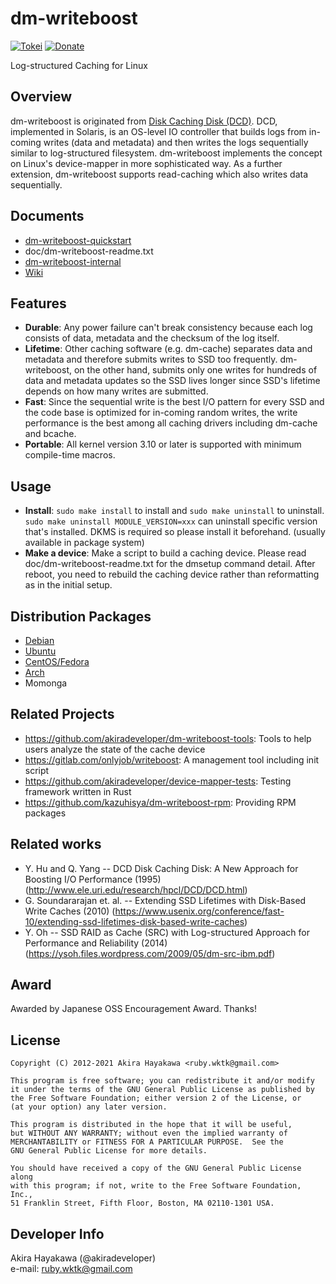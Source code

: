 # dm-writeboost 

[![Tokei](https://tokei.rs/b1/github/akiradeveloper/dm-writeboost)](https://github.com/akiradeveloper/dm-writeboost)
[![Donate](https://img.shields.io/badge/Donate-PayPal-green.svg)](https://paypal.me/akiradeveloper)

Log-structured Caching for Linux

## Overview
dm-writeboost is originated from [Disk Caching Disk (DCD)](http://www.ele.uri.edu/research/hpcl/DCD/DCD.html).
DCD, implemented in Solaris, is an OS-level IO controller that builds logs from in-coming writes
(data and metadata) and then writes the logs sequentially similar to log-structured filesystem.
dm-writeboost implements the concept on Linux's device-mapper in more sophisticated way.
As a further extension, dm-writeboost supports read-caching which also writes data sequentially.

## Documents
- [dm-writeboost-quickstart](https://docs.google.com/presentation/d/1v-L8Ma138o7jNBFqRl0epyc1Lji3XhUH1RGj8p7DVe8/edit?usp=sharing)  
- doc/dm-writeboost-readme.txt  
- [dm-writeboost-internal](https://docs.google.com/presentation/d/1mDh5ct3OR-eRxBbci3LQgaTvUFx9WTLw-kkBxNBeTD8/edit?usp=sharing)  
- [Wiki](https://github.com/akiradeveloper/dm-writeboost/wiki)

## Features
* **Durable**: Any power failure can't break consistency because each log consists of data, metadata and
  the checksum of the log itself.  
* **Lifetime**: Other caching software (e.g. dm-cache) separates data and
  metadata and therefore submits writes to SSD too frequently. dm-writeboost,
  on the other hand, submits only one  writes for hundreds of data and
  metadata updates so the SSD lives longer since SSD's lifetime depends on
  how many writes are submitted.  
* **Fast**: Since the sequential write is the best I/O pattern for every SSD and the code base is optimized for
  in-coming random writes, the write performance is the best among all caching drivers including dm-cache and
  bcache.  
* **Portable**: All kernel version 3.10 or later is supported with minimum compile-time macros.

## Usage
- **Install**: `sudo make install` to install and `sudo make uninstall` to uninstall.
  `sudo make uninstall MODULE_VERSION=xxx` can uninstall specific version that's installed.
  DKMS is required so please install it beforehand. (usually available in package system)
- **Make a device**: Make a script to build a caching device. Please read doc/dm-writeboost-readme.txt for
  the dmsetup command detail.
  After reboot, you need to rebuild the caching device rather than reformatting as in the initial setup.

## Distribution Packages
- [Debian](https://packages.debian.org/search?keywords=dm-writeboost-dkms)  
- [Ubuntu](https://packages.ubuntu.com/search?keywords=dm-writeboost-dkms)  
- [CentOS/Fedora](https://copr.fedorainfracloud.org/coprs/khara/dm-writeboost/)
- [Arch](https://aur.archlinux.org/packages/dm-writeboost/)  
- Momonga

## Related Projects
* https://github.com/akiradeveloper/dm-writeboost-tools: Tools to help users analyze the state of the cache device  
* https://gitlab.com/onlyjob/writeboost: A management tool including init script  
* https://github.com/akiradeveloper/device-mapper-tests: Testing framework written in Rust
* https://github.com/kazuhisya/dm-writeboost-rpm: Providing RPM packages

## Related works
* Y. Hu and Q. Yang -- DCD Disk Caching Disk: A New Approach for Boosting I/O Performance (1995)
  (http://www.ele.uri.edu/research/hpcl/DCD/DCD.html)  
* G. Soundararajan et. al. -- Extending SSD Lifetimes with Disk-Based Write Caches (2010)
  (https://www.usenix.org/conference/fast-10/extending-ssd-lifetimes-disk-based-write-caches)  
* Y. Oh -- SSD RAID as Cache (SRC) with Log-structured Approach for Performance and Reliability (2014)
  (https://ysoh.files.wordpress.com/2009/05/dm-src-ibm.pdf)

## Award
Awarded by Japanese OSS Encouragement Award. Thanks!

## License
```
Copyright (C) 2012-2021 Akira Hayakawa <ruby.wktk@gmail.com>

This program is free software; you can redistribute it and/or modify
it under the terms of the GNU General Public License as published by
the Free Software Foundation; either version 2 of the License, or
(at your option) any later version.

This program is distributed in the hope that it will be useful,
but WITHOUT ANY WARRANTY; without even the implied warranty of
MERCHANTABILITY or FITNESS FOR A PARTICULAR PURPOSE.  See the
GNU General Public License for more details.

You should have received a copy of the GNU General Public License along
with this program; if not, write to the Free Software Foundation, Inc.,
51 Franklin Street, Fifth Floor, Boston, MA 02110-1301 USA.
```

## Developer Info
Akira Hayakawa (@akiradeveloper)  
e-mail: ruby.wktk@gmail.com
